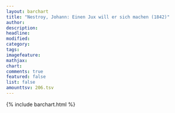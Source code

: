 ```yaml
---
layout: barchart
title: "Nestroy, Johann: Einen Jux will er sich machen (1842)"
author:
description:
headline:
modified:
category:
tags:
imagefeature: 
mathjax: 
chart: 
comments: true
featured: false
list: false
amounttsv: 206.tsv
---
```

{% include barchart.html %}

